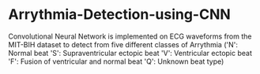 # Arrythmia-Detection-using-CNN
Convolutional Neural Network is implemented on ECG waveforms from the MIT-BIH dataset to detect from five different classes of Arrythmia ('N': Normal beat 'S': Supraventricular ectopic beat 'V': Ventricular ectopic beat 'F': Fusion of ventricular and normal beat 'Q': Unknown beat type)
